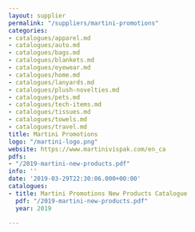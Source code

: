 ```yaml
---
layout: supplier
permalink: "/suppliers/martini-promotions"
categories:
- catalogues/apparel.md
- catalogues/auto.md
- catalogues/bags.md
- catalogues/blankets.md
- catalogues/eyewear.md
- catalogues/home.md
- catalogues/lanyards.md
- catalogues/plush-novelties.md
- catalogues/pets.md
- catalogues/tech-items.md
- catalogues/tissues.md
- catalogues/towels.md
- catalogues/travel.md
title: Martini Promotions
logo: "/martini-logo.png"
website: https://www.martinivispak.com/en_ca
pdfs:
- "/2019-martini-new-products.pdf"
info: ''
date: '2019-03-29T22:30:06.000+00:00'
catalogues:
- title: Martini Promotions New Products Catalogue
  pdf: "/2019-martini-new-products.pdf"
  year: 2019

---
```

